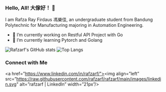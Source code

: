 ### Hello, All!  大傢好！ 👋

I am Rafza Ray Firdaus 馮樂佳, an undergraduate student from Bandung Polytechnic for Manufacturing majoring in Automation Engineering. 

- 🔭 I’m currently working on Restful API Project with Go
- 🌱 I’m currently learning Pytorch and Golang


![Rafzarf's GitHub stats](https://github-readme-stats.vercel.app/api?username=rafzarf&show_icons=true&theme=radical)
![Top Langs](https://github-readme-stats.vercel.app/api/top-langs/?username=rafzarf&layout=compact&theme=radical)

### Connect with Me 
<a href=”https://www.linkedin.com/in/rafzarf/"><img align=”left” src=”https://raw.githubusercontent.com/rafzarf/rafzarf/main/images/linkedin.svg" alt=”rafzarf | LinkedIn” width=”21px”/></a>

<!--
**rafzarf/rafzarf** is a ✨ _special_ ✨ repository because its `README.md` (this file) appears on your GitHub profile.

Here are some ideas to get you started:






- 🔭 I’m currently working on ...
- 🌱 I’m currently learning ...
- 👯 I’m looking to collaborate on ...
- 🤔 I’m looking for help with ...
- 💬 Ask me about ...
- 📫 How to reach me: ...
- 😄 Pronouns: ...
- ⚡ Fun fact: ...
-->
